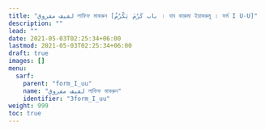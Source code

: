 ```yaml
---
title: "لفيف مفروق লাফিফ মাকরুন [باب كَرُمَ يَكْرُمُ । বাব কারুমা ইয়াকরুমু । ফর্ম I U-U]"
description: ""
lead: ""
date: 2021-05-03T02:25:34+06:00
lastmod: 2021-05-03T02:25:34+06:00
draft: true
images: []
menu: 
  sarf:
    parent: "form_I_uu"
    name: "لفيف مفروق লাফিফ মাকরুন"
    identifier: "3form_I_uu"
weight: 999
toc: true
---
```



